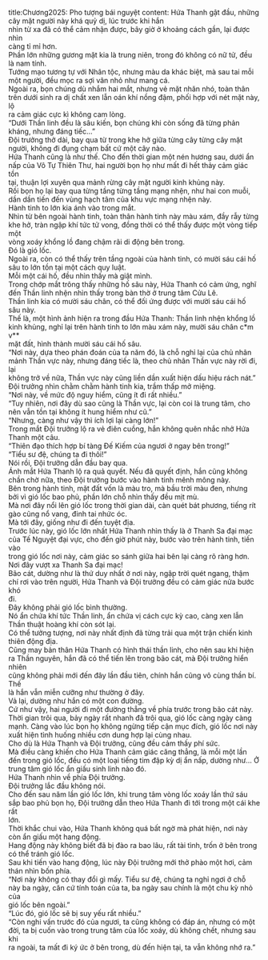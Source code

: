 title:Chương2025: Pho tượng bái nguyệt
content:
Hứa Thanh gật đầu, những cây mặt người này khá quỷ dị, lúc trước khi hắn<br>nhìn từ xa đã có thể cảm nhận được, bây giờ ở khoảng cách gần, lại được nhìn<br>càng tỉ mỉ hơn.<br>Phần lớn những gương mặt kia là trung niên, trong đó không có nữ tử, đều<br>là nam tính.<br>Tướng mạo tương tự với Nhân tộc, nhưng màu da khác biệt, mà sau tai mỗi<br>một người, đều mọc ra sợi vân nhỏ như mang cá.<br>Ngoài ra, bọn chúng dù nhắm hai mắt, nhưng vẻ mặt nhăn nhó, toàn thân<br>trên dưới sinh ra dị chất xen lẫn oán khí nồng đậm, phối hợp với nét mặt này, lộ<br>ra cảm giác cực kì không cam lòng.<br>“Dưới Thần linh đều là sâu kiến, bọn chúng khi còn sống đã từng phản<br>kháng, nhưng đáng tiếc…”<br>Đội trưởng thở dài, bay qua từ trong khe hở giữa từng cây từng cây mặt<br>người, không đi đụng chạm bất cứ một cây nào.<br>Hứa Thanh cũng là như thế. Cho đến thời gian một nén hương sau, dưới ẩn<br>nấp của Vô Tự Thiên Thư, hai người bọn họ như mất đi hết thảy cảm giác tồn<br>tại, thuận lợi xuyên qua mảnh rừng cây mặt người kinh khủng này.<br>Rồi bọn họ lại bay qua từng tầng từng tầng mạng nhện, như hai con muỗi,<br>dần dần tiến đến vùng hạch tâm của khu vực mạng nhện này.<br>Hành tinh to lớn kia ánh vào trong mắt.<br>Nhìn từ bên ngoài hành tinh, toàn thân hành tinh này màu xám, đầy rẫy từng<br>khe hở, tràn ngập khí tức tử vong, đồng thời có thể thấy được một vòng tiếp một<br>vòng xoáy khổng lồ đang chậm rãi di động bên trong.<br>Đó là gió lốc.<br>Ngoài ra, còn có thể thấy trên tầng ngoài của hành tinh, có mười sáu cái hố<br>sâu to lớn tồn tại một cách quy luật.<br>Mỗi một cái hố, đều nhìn thấy mà giật mình.<br>Trong chớp mắt trông thấy những hố sâu này, Hứa Thanh có cảm ứng, nghĩ<br>đến Thần linh nhện nhìn thấy trong bàn thờ ở trung tâm Cửu Lê.<br>Thần linh kia có mười sáu chân, có thể đối ứng được với mười sáu cái hố<br>sâu này.<br>Thế là, một hình ảnh hiện ra trong đầu Hứa Thanh: Thần linh nhện khổng lồ<br>kinh khủng, nghỉ lại trên hành tinh to lớn màu xám này, mười sáu chân c*m v**<br>mặt đất, hình thành mười sáu cái hố sâu.<br>“Nơi này, dựa theo phán đoán của ta năm đó, là chỗ nghỉ lại của chủ nhân<br>mảnh Thần vực này, nhưng đáng tiếc là, theo chủ nhân Thần vực này rời đi, lại<br>không trở về nữa, Thần vực này cũng liền dần xuất hiện dấu hiệu rách nát.”<br>Đội trưởng nhìn chằm chằm hành tinh kia, trầm thấp mở miệng.<br>“Nơi này, về mức độ nguy hiểm, cũng ít đi rất nhiều.”<br>“Tuy nhiên, nơi đây dù sao cũng là Thần vực, lại còn coi là trung tâm, cho<br>nên vẫn tồn tại không ít hung hiểm như cũ.”<br>“Nhưng, càng như vậy thì ích lợi lại càng lớn!”<br>Trong mắt Đội trưởng lộ ra vẻ điên cuồng, hắn không quên nhắc nhở Hứa<br>Thanh một câu.<br>“Thiên đạo thích hợp bí tàng Đế Kiếm của ngươi ở ngay bên trong!”<br>“Tiểu sư đệ, chúng ta đi thôi!”<br>Nói rồi, Đội trưởng dẫn đầu bay qua.<br>Ánh mắt Hứa Thanh lộ ra quả quyết. Nếu đã quyết định, hắn cũng không<br>chần chờ nữa, theo Đội trưởng bước vào hành tinh mênh mông này.<br>Bên trong hành tinh, mặt đất vốn là màu tro, mà bầu trời màu đen, nhưng<br>bởi vì gió lốc bao phủ, phần lớn chỗ nhìn thấy đều mịt mù.<br>Mà nơi đây nổi lên gió lốc trong thời gian dài, càn quét bát phương, tiếng rít<br>gào cũng nổ vang, đinh tai nhức óc.<br>Mà tới đây, giống như đi đến tuyệt địa.<br>Trước lúc này, gió lốc lớn nhất Hứa Thanh nhìn thấy là ở Thanh Sa đại mạc<br>của Tế Nguyệt đại vực, cho đến giờ phút này, bước vào trên hành tinh, tiến vào<br>trong gió lốc nơi này, cảm giác so sánh giữa hai bên lại càng rõ ràng hơn.<br>Nơi đây vượt xa Thanh Sa đại mạc!<br>Bão cát, dường như là thứ duy nhất ở nơi này, ngập trời quét ngang, thậm<br>chí rơi vào trên người, Hứa Thanh và Đội trưởng đều có cảm giác nửa bước khó<br>đi.<br>Đây không phải gió lốc bình thường.<br>Nó ẩn chứa khí tức Thần linh, ẩn chứa vị cách cực kỳ cao, càng xen lẫn<br>Thần thuật hoàng khí còn sót lại.<br>Có thể tưởng tượng, nơi này nhất định đã từng trải qua một trận chiến kinh<br>thiên động địa.<br>Cũng may bản thân Hứa Thanh có hình thái thần linh, cho nên sau khi hiện<br>ra Thần nguyên, hắn đã có thể tiến lên trong bão cát, mà Đội trưởng hiển nhiên<br>cũng không phải mới đến đây lần đầu tiên, chính hắn cũng vô cùng thần bí. Thế<br>là hắn vẫn miễn cưỡng như thường ở đây.<br>Vả lại, dường như hắn có một con đường.<br>Cứ như vậy, hai người đi một đường thẳng về phía trước trong bão cát này.<br>Thời gian trôi qua, bảy ngày rất nhanh đã trôi qua, gió lốc càng ngày càng<br>mạnh. Càng vào lúc bọn họ không ngừng tiếp cận mục đích, gió lốc nơi này<br>xuất hiện tình huống nhiều cơn dung hợp lại cùng nhau.<br>Cho dù là Hứa Thanh và Đội trưởng, cũng đều cảm thấy phí sức.<br>Mà điều càng khiến cho Hứa Thanh cảm giác căng thẳng, là mỗi một lần<br>đến trong gió lốc, đều có một loại tiếng tim đập kỳ dị ẩn nấp, dường như… Ở<br>trung tâm gió lốc ẩn giấu sinh linh nào đó.<br>Hứa Thanh nhìn về phía Đội trưởng.<br>Đội trưởng lắc đầu không nói.<br>Cho đến sau năm lần gió lốc lớn, khi trung tâm vòng lốc xoáy lần thứ sáu<br>sắp bao phủ bọn họ, Đội trưởng dẫn theo Hứa Thanh đi tới trong một cái khe rất<br>lớn.<br>Thời khắc chui vào, Hứa Thanh không quá bất ngờ mà phát hiện, nơi này<br>còn ẩn giấu một hang động.<br>Hang động này không biết đã bị đào ra bao lâu, rất tài tình, trốn ở bên trong<br>có thể tránh gió lốc.<br>Sau khi tiến vào hang động, lúc này Đội trưởng mới thở phào một hơi, cảm<br>thán nhìn bốn phía.<br>“Nơi này không có thay đổi gì mấy. Tiểu sư đệ, chúng ta nghỉ ngơi ở chỗ<br>này ba ngày, căn cứ tính toán của ta, ba ngày sau chính là một chu kỳ nhỏ của<br>gió lốc bên ngoài.”<br>“Lúc đó, gió lốc sẽ bị suy yếu rất nhiều.”<br>“Còn nghi vấn trước đó của ngươi, ta cũng không có đáp án, nhưng có một<br>đời, ta bị cuốn vào trong trung tâm của lốc xoáy, dù không chết, nhưng sau khi<br>ra ngoài, ta mất đi ký ức ở bên trong, dù đến hiện tại, ta vẫn không nhớ ra.”